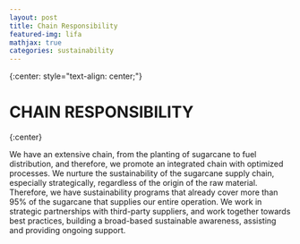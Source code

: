 ```yaml
---
layout: post
title: Chain Responsibility
featured-img: lifa
mathjax: true
categories: sustainability
---
```


{:center: style="text-align: center;"}

# **CHAIN** RESPONSIBILITY
{:center}

We have an extensive chain, from the planting of sugarcane to fuel distribution, and therefore, we promote an integrated chain with optimized processes. We nurture the sustainability of the sugarcane supply chain, especially strategically, regardless of the origin of the raw material. Therefore, we have sustainability programs that already cover more than 95% of the sugarcane that supplies our entire operation. We work in strategic partnerships with third-party suppliers, and work together towards best practices, building a broad-based sustainable awareness, assisting and providing ongoing support.
